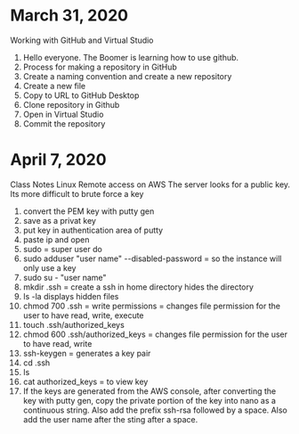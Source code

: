 
# March 31, 2020
Working with GitHub and Virtual Studio
1. Hello everyone.  The Boomer is learning how to use github.
2. Process for making a repository in GitHub
3. Create a naming convention and create a new repository
4. Create a new file
5. Copy to URL to GitHub Desktop
6. Clone repository in Github
7. Open in Virtual Studio
8.  Commit the repository
# April 7, 2020 
Class Notes
Linux Remote access on AWS
The server looks for a public key.  
Its more difficult to brute force a key
1. convert the PEM key with putty gen
2. save as a privat key
3. put key in authentication area of putty
4. paste ip and open
5. sudo = super user do
6. sudo adduser "user name" --disabled-password = so the instance will only use a key
7. sudo su - "user name"
8. mkdir .ssh = create a ssh in home directory hides the directory
9. ls -la displays hidden files
10. chmod 700 .ssh = write permissions = changes file permission for the user to have read, write, execute
11. touch .ssh/authorized_keys
12. chmod 600 .ssh/authorized_keys = changes file permission for the user to have read, write
13. ssh-keygen = generates a key pair
14. cd .ssh
15. ls
16. cat authorized_keys = to view key
17. If the keys are generated from the AWS console, after converting the key with putty gen, copy the private portion of the key into nano as a continuous string.  Also add the prefix ssh-rsa followed by a space.  Also add the user name after the sting after a space.





